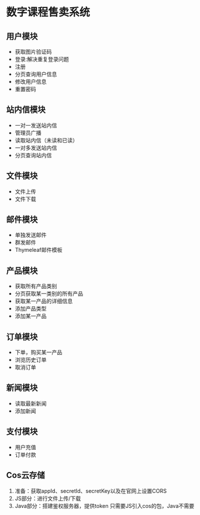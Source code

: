 # 数字课程售卖系统

## 用户模块
- 获取图片验证码
- 登录:解决重复登录问题
- 注册
- 分页查询用户信息
- 修改用户信息
- 重置密码

## 站内信模块
- 一对一发送站内信
- 管理员广播
- 读取站内信（未读和已读）
- 一对多发送站内信
- 分页查询站内信

## 文件模块
- 文件上传
- 文件下载

## 邮件模块
- 单独发送邮件
- 群发邮件
- Thymeleaf邮件模板

## 产品模块
- 获取所有产品类别
- 分页获取某一类别的所有产品
- 获取某一产品的详细信息
- 添加产品类型
- 添加某一产品

## 订单模块
- 下单，购买某一产品
- 浏览历史订单
- 取消订单

## 新闻模块
- 读取最新新闻
- 添加新闻

## 支付模块
- 用户充值
- 订单付款

## Cos云存储

1. 准备：获取appId、secretId、secretKey以及在官网上设置CORS
2. JS部分：进行文件上传/下载
3. Java部分：搭建鉴权服务器，提供token
只需要JS引入cos的包，Java不需要